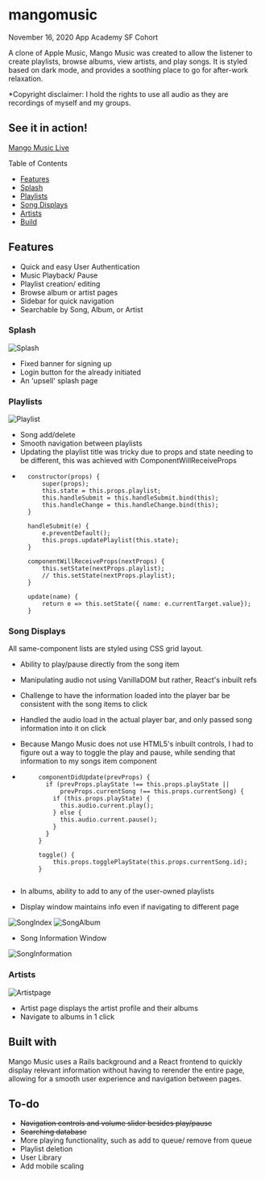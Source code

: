 

# mangomusic

November 16, 2020  App Academy SF Cohort

A clone of Apple Music, Mango Music was created to allow the listener to create playlists, browse albums, view artists, and play songs. It is styled based on dark mode, and provides a soothing place to go for after-work relaxation.

*Copyright disclaimer: I hold the rights to use all audio as they are recordings of myself and my groups. 

## See it in action!
[Mango Music Live](https://mango-music.herokuapp.com/#/)

Table of Contents
* [Features](https://github.com/Chubbibanana/mangomusic/#features)
* [Splash](https://github.com/Chubbibanana/mangomusic/#splash)
* [Playlists](https://github.com/Chubbibanana/mangomusic/#playlists)
* [Song Displays](https://github.com/Chubbibanana/mangomusic/#song-displays)
* [Artists](https://github.com/Chubbibanana/mangomusic/#artists)
* [Build](https://github.com/Chubbibanana/mangomusic/#built-with)
## Features
* Quick and easy User Authentication
* Music Playback/ Pause
* Playlist creation/ editing
* Browse album or artist pages
* Sidebar for quick navigation
* Searchable by Song, Album, or Artist


### Splash
![Splash](https://github.com/Chubbibanana/mangomusic/blob/main/app/assets/images/readme/splash.png)
* Fixed banner for signing up
* Login button for the already initiated
* An 'upsell' splash page

### Playlists
![Playlist](https://github.com/Chubbibanana/mangomusic/blob/main/app/assets/images/readme/ReademeVid.gif)
* Song add/delete
* Smooth navigation between playlists
* Updating the playlist title was tricky due to props and state needing to be different, this was achieved with ComponentWillReceiveProps
* ```
    constructor(props) {
        super(props);
        this.state = this.props.playlist;
        this.handleSubmit = this.handleSubmit.bind(this);
        this.handleChange = this.handleChange.bind(this);
    }

    handleSubmit(e) {
        e.preventDefault();
        this.props.updatePlaylist(this.state);
    }

    componentWillReceiveProps(nextProps) {
        this.setState(nextProps.playlist);
        // this.setState(nextProps.playlist);
    }
    
    update(name) {
        return e => this.setState({ name: e.currentTarget.value});
    }
### Song Displays
All same-component lists are styled using CSS grid layout. 
* Ability to play/pause directly from the song item
* Manipulating audio not using VanillaDOM but rather, React's inbuilt refs
* Challenge to have the information loaded into the player bar be consistent with the song items to click
* Handled the audio load in the actual player bar, and only passed song information into it on click
* Because Mango Music does not use HTML5's inbuilt controls, I had to figure out a way to toggle the play and pause, while sending that information to my songs item component

* ```
       componentDidUpdate(prevProps) {
         if (prevProps.playState !== this.props.playState || 
             prevProps.currentSong !== this.props.currentSong) {
           if (this.props.playState) {
             this.audio.current.play();
           } else {
             this.audio.current.pause();
           }
         }
       }

       toggle() {
           this.props.togglePlayState(this.props.currentSong.id);
       }
       
* In albums, ability to add to any of the user-owned playlists
* Display window maintains info even if navigating to different page

![SongIndex](https://github.com/Chubbibanana/mangomusic/blob/main/app/assets/images/readme/indexsong.png)
![SongAlbum](https://github.com/Chubbibanana/mangomusic/blob/main/app/assets/images/readme/albumsong.png)
- Song Information Window


![SongInformation](https://github.com/Chubbibanana/mangomusic/blob/main/app/assets/images/readme/songinformation.png)

### Artists
![Artistpage](https://github.com/Chubbibanana/mangomusic/blob/main/app/assets/images/readme/artistshow.png)
* Artist page displays the artist profile and their albums
* Navigate to albums in 1 click
## Built with
Mango Music uses a Rails background and a React frontend to quickly display relevant information without having to rerender 
the entire page, allowing for a smooth user experience and navigation between pages.


## To-do
* ~~Navigation controls and volume slider besides play/pause~~
* ~~Searching database~~
* More playing functionality, such as add to queue/ remove from queue
* Playlist deletion
* User Library
* Add mobile scaling
